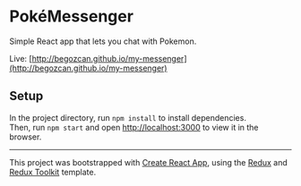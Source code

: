 # PokéMessenger
Simple React app that lets you chat with Pokemon.

Live: [http://begozcan.github.io/my-messenger](http://begozcan.github.io/my-messenger)

## Setup
In the project directory, run `npm install` to install dependencies. <br>
Then, run `npm start` and open [http://localhost:3000](http://localhost:3000) to view it in the browser.

<hr>

This project was bootstrapped with [Create React App](https://github.com/facebook/create-react-app), using the [Redux](https://redux.js.org/) and [Redux Toolkit](https://redux-toolkit.js.org/) template.